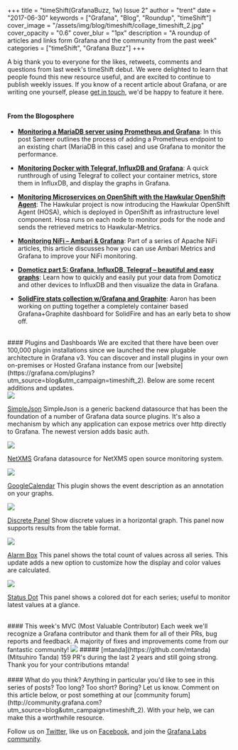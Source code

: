 +++
title = "timeShift(GrafanaBuzz, 1w) Issue 2"
author = "trent"
date = "2017-06-30"
keywords = ["Grafana", "Blog", "Roundup", "timeShift"]
cover_image = "/assets/img/blog/timeshift/collage_timeshift_2.jpg"
cover_opacity = "0.6"
cover_blur = "1px"
description = "A roundup of articles and links form Grafana and the community from the past week"
categories = ["timeShift", "Grafana Buzz"]
+++

A big thank you to everyone for the likes, retweets, comments and questions from last week's timeShift debut. We were delighted to learn that people found this new resource useful, and are excited to continue to publish weekly issues. If you know of a recent article about Grafana, or are writing one yourself, please [get in touch](mailto:hello@grafana.com), we'd be happy to feature it here.
<br />
<br />

#### From the Blogosphere
- [**Monitoring a MariaDB server using Prometheus and Grafana**](https://medium.com/bitnami-perspectives/monitoring-a-mariadb-server-using-prometheus-and-grafana-5ee3d1c5360e): In this post Sameer outlines the process of adding a Prometheus endpoint to an existing chart (MariaDB in this case) and use Grafana to monitor the performance.

- [**Monitoring Docker with Telegraf, InfluxDB and Grafana**](https://aperogeek.fr/monitoring-docker-with-telegraf-influxdb-and-grafana/): A quick runthrough of using Telegraf to collect your container metrics, store them in InfluxDB, and display the graphs in Grafana.

- [**Monitoring Microservices on OpenShift with the Hawkular OpenShift Agent**](http://www.hawkular.org/blog/2017/01/17/obst-hosa.html): The Hawkular project is now introducing the Hawkular OpenShift Agent (HOSA), which is deployed in OpenShift as infrastructure level component. Hosa runs on each node to monitor pods for the node and sends the retrieved metrics to Hawkular-Metrics.

- [**Monitoring NiFi – Ambari & Grafana**](https://pierrevillard.com/2017/05/16/monitoring-nifi-ambari-grafana/): Part of a series of Apache NiFi articles, this article discusses how you can use Ambari Metrics and Grafana to improve your NiFi monitoring.

- [**Domoticz part 5: Grafana, InfluxDB, Telegraf – beautiful and easy graphs**](https://blog.jokielowie.com/en/2016/11/domoticz-cz-5-grafana-influxdb-telegraf-latwe-i-piekne-wykresy/): Learn how to quickly and easily put your data from Domoticz and other devices to InfluxDB and then visualize the data in Grafana.

- [**SolidFire stats collection w/Grafana and Graphite**](http://www.jedimt.com/2017/06/solidfire-stats-collection-wgrafana-graphite/): Aaron has been working on putting together a completely container based Grafana+Graphite dashboard for SolidFire and has an early beta to show off.


<br />
#### Plugins and Dashboards
We are excited that there have been over 100,000 plugin installations since we launched the new plugable architecture in Grafana v3. You can discover and install plugins in your own on-premises or Hosted Grafana instance from our [website](https://grafana.com/plugins?utm_source=blog&utm_campaign=timeshift_2). Below are some recent additions and updates.

<div class="blog-plugin">
	<img style="border-radius: 0;" src="https://grafana.com/api/plugins/grafana-simple-json-datasource/versions/1.3.3/logos/large" />
	<p>
		<a href="https://grafana.com/plugins/grafana-simple-json-datasource?utm_source=blog&utm_campaign=timeshift_2" target="_blank">SimpleJson</a> SimpleJson is a generic backend datasource that has been the foundation of a number of Grafana data source plugins. It's also a mechanism by which any application can expose metrics over http directly to Grafana. The newest version adds basic auth.
	</p>
</div>

<div class="blog-plugin">
	<img style="border-radius:0;" src="https://grafana.com/api/plugins/radensolutions-netxms-datasource/versions/1.1.0/logos/large" />
	<p>
		<a href="https://grafana.com/plugins/radensolutions-netxms-datasource?utm_source=blog&utm_campaign=timeshift_2" target="_blank">NetXMS</a> Grafana datasource for NetXMS open source monitoring system.
	</p>
</div>

<div class="blog-plugin">
	<img style="border-radius:0;" src="/assets/img/blog/timeshift/icon_google_cal.png" />
	<p>
		<a href="https://grafana.com/plugins/mtanda-google-calendar-datasource?utm_source=blog&utm_campaign=timeshift_2" target="_blank">GoogleCalendar</a> This plugin shows the event description as an annotation on your graphs.
	</p>
</div>


<div class="blog-plugin">
	<img src="https://grafana.com/api/plugins/natel-discrete-panel/versions/0.0.5/logos/large" />
	<p>
		<a href="https://grafana.com/plugins/natel-discrete-panel?utm_source=blog&utm_campaign=timeshift_2" target="_blank">Discrete Panel</a> Show discrete values in a horizontal graph. This panel now supports results from the table format.
	</p>
</div>

<div class="blog-plugin">
	<img src="https://grafana.com/api/plugins/btplc-alarm-box-panel/versions/0.1.1/logos/large" />
	<p>
		<a href="https://grafana.com/plugins/btplc-alarm-box-panel?utm_source=blog&utm_campaign=timeshift_2" target="_blank">Alarm Box</a> This panel shows the total count of values across all series. This update adds a new option to customize how the display and color values are calculated.
	</p>
</div>

<div class="blog-plugin">
	<img src="https://grafana.com/api/plugins/btplc-alarm-box-panel/versions/0.1.1/logos/large" />
	<p>
		<a href="https://grafana.com/plugins/btplc-status-dot-panel?utm_source=blog&utm_campaign=timeshift_2" target="_blank">Status Dot</a> This panel shows a colored dot for each series; useful to monitor  latest values at a glance.
	</p>
</div>

<br />
#### This week's MVC (Most Valuable Contributor)
Each week we'll recognize a Grafana contributor and thank them for all of their PRs, bug reports and feedback. A majority of fixes and improvements come from our fantastic community!

<img class="mvc" src="https://avatars3.githubusercontent.com/u/224552" />
##### [mtanda](https://github.com/mtanda) (Mitsuhiro Tanda)
159 PR's during the last 2 years and still going strong. Thank you for your contributions mtanda!

<br />
<br />
#### What do you think?
Anything in particular you'd like to see in this series of posts? Too long? Too short? Boring? Let us know. Comment on this article below, or post something at our [community forum](http://community.grafana.com?utm_source=blog&utm_campaign=timeshift_2). With your help, we can make this a worthwhile resource.

Follow us on [Twitter](http://twitter.com/grafana), like us on [Facebook](http://facebook.com/grafana), and join the [Grafana Labs community](http://grafana.com/signup?utm_source=blog&utm_campaign=timeshift_2).